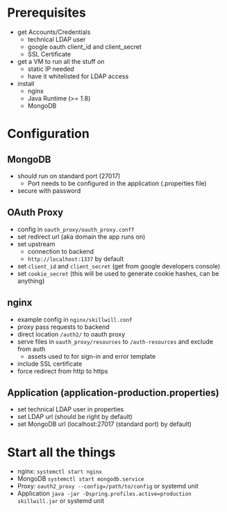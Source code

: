 # Prerequisites
* get Accounts/Credentials
  * technical LDAP user
  * google oauth client_id and client_secret
  * SSL Certificate
* get a VM to run all the stuff on
  * static IP needed
  * have it whitelisted for LDAP access
* install
  * nginx
  * Java Runtime (>= 1.8)
  * MongoDB

  
# Configuration

## MongoDB
* should run on standard port (27017)
  * Port needs to be configured in the application (.properties file)
* secure with password

## OAuth Proxy
* config in ```oauth_proxy/oauth_proxy.conff```
* set redirect url (aka domain the app runs on)
* set upstream
  * connection to backend
  * ```http://localhost:1337``` by default
* set ```client_id``` and ```client_secret``` (get from google developers console)
* set ```cookie_secret``` (this will be used to generate cookie hashes, can be anything)

## nginx
* example config in ```nginx/skillwill.conf```
* proxy pass requests to backend
* direct location ```/auth2/``` to oauth proxy
* serve files in ```oauth_proxy/resources``` to ```/auth-resources``` and exclude from auth
  * assets used to for sign-in and error template
* include SSL certificate
* force redirect from http to https

## Application (application-production.properties)
* set technical LDAP user in properties
* set LDAP url (should be right by default)
* set MongoDB url (localhost:27017 (standard port) by default)

# Start all the things
* nginx: ```systemctl start nginx```
* MongoDB ```systemctl start mongodb.service```
* Proxy: ```oauth2_proxy --config=/path/to/config``` or systemd unit
* Application ```java -jar -Dspring.profiles.active=production skillwill.jar``` or systemd unit


